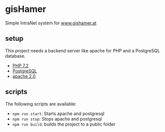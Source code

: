 # gisHamer
Simple IntraNet system for www.gishamer.at

## setup
This project needs a backend server like apache for PHP and a PostgreSQL database.

* [PHP 7.2](https://www.php.net/downloads.php)
* [PostgreSQL](https://www.postgresql.org/download/)
* [apache 2.0](https://www.apache.org/download.html)

## scripts
The following scripts are available:
* `npm run start`: Starts apache and postgresql
* `npm run stop`: Stops apache and postgresql
* `npm run build`: builds the project to a public folder